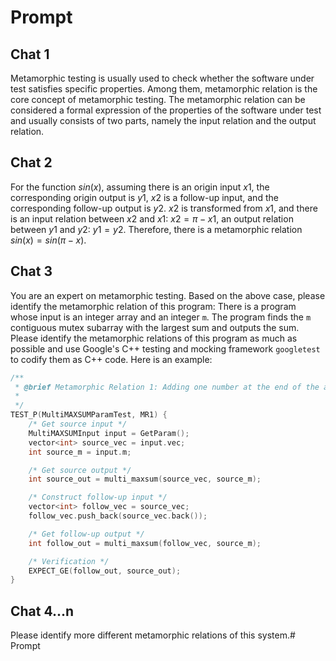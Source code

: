 # Prompt

## Chat 1

Metamorphic testing is usually used to check whether the software under test satisfies specific properties. Among them, metamorphic relation is the core concept of metamorphic testing. The metamorphic relation can be considered a formal expression of the properties of the software under test and usually consists of two parts, namely the input relation and the output relation.

## Chat 2

For the function $sin(x)$, assuming there is an origin input $x1$, the corresponding origin output is $y1$, $x2$ is a follow-up input, and the corresponding follow-up output is $y2$. $x2$ is transformed from $x1$, and there is an input relation between $x2$ and $x1$: $x2=\pi-x1$, an output relation between $y1$ and $y2$: $y1=y2$. Therefore, there is a metamorphic relation $sin(x)=sin(\pi-x)$.

## Chat 3

You are an expert on metamorphic testing. Based on the above case, please identify the metamorphic relation of this program: There is a program whose input is an integer array and an integer `m`. The program finds the `m` contiguous mutex subarray with the largest sum and outputs the sum. Please identify the metamorphic relations of this program as much as possible and use Google's C++ testing and mocking framework `googletest` to codify them as C++ code. Here is an example:

```cpp
/**
 * @brief Metamorphic Relation 1: Adding one number at the end of the array, the follow-up output should be the same as or larger than the source output.
 *
 */
TEST_P(MultiMAXSUMParamTest, MR1) {
    /* Get source input */
    MultiMAXSUMInput input = GetParam();
    vector<int> source_vec = input.vec;
    int source_m = input.m;

    /* Get source output */
    int source_out = multi_maxsum(source_vec, source_m);

    /* Construct follow-up input */
    vector<int> follow_vec = source_vec;
    follow_vec.push_back(source_vec.back());

    /* Get follow-up output */
    int follow_out = multi_maxsum(follow_vec, source_m);

    /* Verification */
    EXPECT_GE(follow_out, source_out);
}
```

## Chat 4...n

Please identify more different metamorphic relations of this system.# Prompt